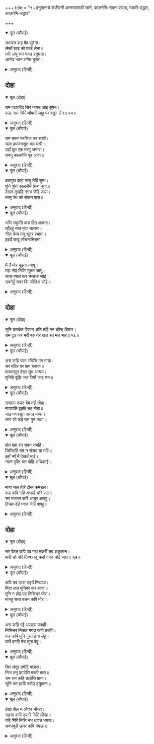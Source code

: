 +++
title = "१५ हनुमानाचे संजीवनी आणण्यासाठी जाणे, कालनेमि-रावण-संवाद, मकरी-उद्धार, कालनेमि-उद्धार"

+++


<details open><summary>मूल (चौपाई)</summary>

जामवंत कह बैद सुषेना।  
लंकाँ रहइ को पठई लेना॥  
धरि लघु रूप गयउ हनुमंता।  
आनेउ भवन समेत तुरंता॥
</details>

<details><summary>अनुवाद (हिन्दी)</summary>

जांबवान म्हणाला, ‘लंकेत सुषेण नावाचा वैद्य रहातो. त्याला घेऊन येण्यासाठी कुणाला पाठवावे?’ तेव्हा हनुमान छोटे रूप घेऊन सुषेणाला घरासह उचलून लगेच घेऊन आला.॥ ४॥
</details>

## दोहा


<details open><summary>मूल (दोहा)</summary>

राम पदारबिंद सिर नायउ आइ सुषेन।  
कहा नाम गिरि औषधी जाहु पवनसुत लेन॥ ५५॥
</details>

<details><summary>अनुवाद (हिन्दी)</summary>

सुषेणाने येऊन श्रीरामांच्या चरणारविंदांवर मस्तक ठेवले. त्याने पर्वत व औषध यांचे नाव सांगितले आणि म्हटले, ‘हे पवनपुत्र, औषध आणण्यास जा.’॥ ५५॥
</details>

<details open><summary>मूल (चौपाई)</summary>

राम चरन सरसिज उर राखी।  
चला प्रभंजनसुत बल भाषी॥  
उहाँ दूत एक मरमु जनावा।  
रावनु कालनेमि गृह आवा॥
</details>

<details><summary>अनुवाद (हिन्दी)</summary>

श्रीरामांचे चरणकमल हृदयात धरून पवनपुत्र हनुमान ‘ठीक आहे. आत्ता घेऊन येतो.’ असे सांगून निघाला. तिकडे एका गुप्तहेराने रावणाला हे गुपित सांगितले, तेव्हा रावण कालनेमीच्या घरी आला.॥ १॥
</details>

<details open><summary>मूल (चौपाई)</summary>

दसमुख कहा मरमु तेहिं सुना।  
पुनि पुनि कालनेमि सिरु धुना॥  
देखत तुम्हहि नगरु जेहिं जारा।  
तासु पंथ को रोकन पारा॥
</details>

<details><summary>अनुवाद (हिन्दी)</summary>

रावणाने सर्व हकिगत सांगितली. कालनेमीने ती ऐकून वारंवार आपले डोके बडवून घेतले. तो म्हणाला, ‘तुझ्या डोळ्यांसमोर ज्याने नगर जाळून टाकले, त्याचा मार्ग कोण रोखू शकेल?॥ २॥
</details>

<details open><summary>मूल (चौपाई)</summary>

भजि रघुपति करु हित आपना।  
छाँड़हु नाथ मृषा जल्पना॥  
नील कंज तनु सुंदर स्यामा।  
हृदयँ राखु लोचनाभिरामा॥
</details>

<details><summary>अनुवाद (हिन्दी)</summary>

श्रीरघुनाथांचे भजन करून तू आपले कल्याण करून घे. हे नाथ, व्यर्थ बडबड सोडून दे. नेत्रांना आनंद देणाऱ्या नीलकमलासारख्या सुंदर श्याम शरीराच्या श्रीरामांना आपल्या हृदयात धारण कर.॥ ३॥
</details>

<details open><summary>मूल (चौपाई)</summary>

मैं तैं मोर मूढ़ता त्यागू।  
महा मोह निसि सूतत जागू॥  
काल ब्याल कर भच्छक जोई।  
सपनेहुँ समर कि जीतिअ सोई॥
</details>

<details><summary>अनुवाद (हिन्दी)</summary>

मी-तू असा भेद-भाव व ममतारूपी मूढता सोडून दे. महामोहरूपी रात्रीत तू झोपला आहेस. जागा हो. जो कालरूपी सर्पाचा भक्षक आहे, त्याला कधी स्वप्नातही युद्धात जिंकता येईल काय?’॥ ४॥
</details>

## दोहा


<details open><summary>मूल (दोहा)</summary>

सुनि दसकंठ रिसान अति तेहिं मन कीन्ह बिचार।  
राम दूत कर मरौं बरु यह खल रत मल भार॥ ५६॥
</details>

<details><summary>अनुवाद (हिन्दी)</summary>

त्याचे बोलणे ऐकून रावण फार संतापला. तेव्हा कालनेमीने विचार केला की, याच्या हातून मरण्यापेक्षा श्रीरामाच्या दूताकरवी मरणे श्रेयस्कर. हा दुष्ट तर पापांच्या समूहात रत आहे.॥ ५६॥
</details>

<details open><summary>मूल (चौपाई)</summary>

अस कहि चला रचिसि मग माया।  
सर मंदिर बर बाग बनाया॥  
मारुतसुत देखा सुभ आश्रम।  
मुनिहि बूझि जल पियौं जाइ श्रम॥
</details>

<details><summary>अनुवाद (हिन्दी)</summary>

तो मनात असा विचार करून निघाला आणि वाटेत त्याने माया केली. तलाव, मंदिर आणि सुंदर बागा बनविल्या. हनुमानाने सुंदर आश्रम पाहून विचार केला की, मुनीला विचारून पाणी प्यावे, म्हणजे थकवा जाईल.॥ १॥
</details>

<details open><summary>मूल (चौपाई)</summary>

राच्छस कपट बेष तहँ सोहा।  
मायापति दूतहि चह मोहा॥  
जाइ पवनसुत नायउ माथा।  
लाग सो कहै राम गुन गाथा॥
</details>

<details><summary>अनुवाद (हिन्दी)</summary>

कालनेमी राक्षस मुनीचा कपट वेष धारण करून विराजमान झालेला होता. तो मूर्ख आपल्या मायेने मायापतींच्या दूताला मोहित करू पहात होता. मारुतीने त्याच्याजवळ जाऊन मस्तक नम्र केले. तो श्रीरामांच्या गुणांचे वर्णन करू लागला.॥ २॥
</details>

<details open><summary>मूल (चौपाई)</summary>

होत महा रन रावन रामहिं।  
जितिहहिं राम न संसय या महिं॥  
इहाँ भएँ मैं देखउँ भाई।  
ग्यान दृष्टि बल मोहि अधिकाई॥
</details>

<details><summary>अनुवाद (हिन्दी)</summary>

तो म्हणाला, ‘रावण व राम यांच्यात मोठे युद्ध सुरू आहे. राम जिंकणार यात शंका नाही. हे बंधू, मी येथून ते सर्व पहात आहे. माझ्याकडे ज्ञान-दृष्टीचे मोठे बळ आहे.’॥ ३॥
</details>

<details open><summary>मूल (चौपाई)</summary>

मागा जल तेहिं दीन्ह कमंडल।  
कह कपि नहिं अघाउँ थोरें जल॥  
सर मज्जन करि आतुर आवहु।  
दिच्छा देउँ ग्यान जेहिं पावहु॥
</details>

<details><summary>अनुवाद (हिन्दी)</summary>

हनुमानाने त्याला पाणी मागितले. तेव्हा त्याने कमंडलू दिला. हनुमान म्हणाला, ‘एवढॺा थोडॺा पाण्याने मी तृप्त होणार नाही.’ तेव्हा तो म्हणाला, ‘तलावात स्नान करून परत ये. मग तुला मी दीक्षा देतो. त्यामुळे तुला ज्ञान प्राप्त होईल.’॥ ४॥
</details>

## दोहा


<details open><summary>मूल (दोहा)</summary>

सर पैठत कपि पद गहा मकरीं तब अकुलान।  
मारी सो धरि दिब्य तनु चली गगन चढ़ि जान॥ ५७॥
</details>

<details><summary>अनुवाद (हिन्दी)</summary>

तलावात उतरताच एका मगरीने पटकन त्याचवेळी हनुमानाचा पाय धरला. हनुमानाने तिला मारून टाकले. तेव्हा ती दिव्य देह धारण करून विमानात बसून आकाशातून निघाली.॥ ५७॥
</details>

<details open><summary>मूल (चौपाई)</summary>

कपि तव दरस भइउँ निष्पापा।  
मिटा तात मुनिबर कर सापा॥  
मुनि न होइ यह निसिचर घोरा।  
मानहु सत्य बचन कपि मोरा॥
</details>

<details><summary>अनुवाद (हिन्दी)</summary>

ती म्हणाली, ‘हे वानरा, तुझ्या दर्शनामुळे मी पापरहित झाले. मला श्रेष्ठ मुनींनी दिलेला शाप नाहीसा झाला. हे कपी, हा मुनी नव्हे, घोर निशाचर आहे. माझे बोलणे खरे मान.’॥ १॥
</details>

<details open><summary>मूल (चौपाई)</summary>

अस कहि गई अपछरा जबहीं।  
निसिचर निकट गयउ कपि तबहीं॥  
कह कपि मुनि गुरदछिना लेहू।  
पाछें हमहि मंत्र तुम्ह देहू॥
</details>

<details><summary>अनुवाद (हिन्दी)</summary>

असे म्हणून ती अप्सरा गेली, तोच हनुमान निशाचराजवळ आला. हनुमान म्हणाला, ‘हे मुनी, प्रथम गुरुदक्षिणा घ्या. नंतर मला मंत्र द्या.’॥ २॥
</details>

<details open><summary>मूल (चौपाई)</summary>

सिर लंगूर लपेटि पछारा।  
निज तनु प्रगटेसि मरती बारा॥  
राम राम कहि छाड़ेसि प्राना।  
सुनि मन हरषि चलेउ हनुमाना॥
</details>

<details><summary>अनुवाद (हिन्दी)</summary>

हनुमानाने आपले शेपूट त्याच्या डोक्याला गुंडाळले आणि त्याला आपटले. मरताना त्याने आपले राक्षसी शरीर प्रकट केले. त्याने राम-राम म्हणत प्राण सोडले. त्याच्या तोंडून राम-नामाचे उच्चारण ऐकून हनुमानाला मनातून आनंद झाला व तो पुढे निघाला.॥ ३॥
</details>

<details open><summary>मूल (चौपाई)</summary>

देखा सैल न औषध चीन्हा।  
सहसा कपि उपारि गिरि लीन्हा॥  
गहि गिरि निसि नभ धावत भयऊ।  
अवधपुरी ऊपर कपि गयऊ॥
</details>

<details><summary>अनुवाद (हिन्दी)</summary>

त्याने वैद्यांनी सांगितलेला पर्वत पाहिला, पण औषध ओळखता येईना. तेव्हा हनुमानाने एकदम पर्वतच उपटून घेतला. पर्वत घेऊन हनुमानरात्रीच आकाशमार्गाने वेगाने निघाला आणि अयोध्यापुरीवर पोहोचला.॥ ४॥
</details>
